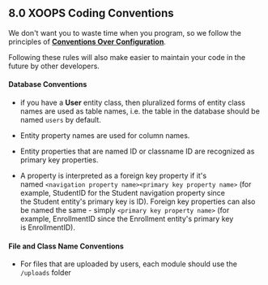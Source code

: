 ## 8.0 XOOPS Coding Conventions


We don't want you to waste time when you program, so we follow the principles of [**Conventions Over Configuration**](https://en.wikipedia.org/wiki/Convention_over_configuration).

Following these rules will also make easier to maintain your code in the future by other developers. 

#### Database Conventions

* if you have a **User** entity class, then pluralized forms of entity class names are used as table names, i.e.  the table in the database should be named ```users``` by default.

* Entity property names are used for column names.

* Entity properties that are named ID or classname ID are recognized as primary key properties.

* A property is interpreted as a foreign key property if it's named ```<navigation property name><primary key property name>``` (for example, StudentID for the Student navigation property since the Student entity's primary key is ID). 
Foreign key properties can also be named the same - simply ```<primary key property name>``` (for example, EnrollmentID since the Enrollment entity's primary key is EnrollmentID).

#### File and Class Name Conventions

* For files that are uploaded by users, each module should use the ```/uploads``` folder



